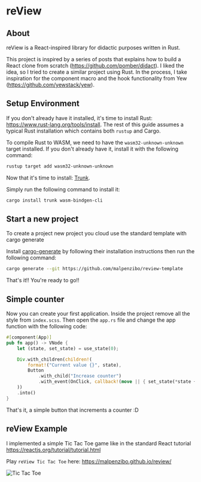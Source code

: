 # reView

## About
reView is a React-inspired library for didactic purposes written in Rust.

This project is inspired by a series of posts that explains how to build a React clone from scratch (https://github.com/pomber/didact). I liked the idea, so I tried to create a similar project using Rust.
In the process, I take inspiration for the component macro and the hook functionality from Yew (https://github.com/yewstack/yew).

## Setup Environment

If you don't already have it installed, it's time to install Rust: <https://www.rust-lang.org/tools/install>.
The rest of this guide assumes a typical Rust installation which contains both `rustup` and Cargo.

To compile Rust to WASM, we need to have the `wasm32-unknown-unknown` target installed.
If you don't already have it, install it with the following command:

```bash
rustup target add wasm32-unknown-unknown
```

Now that it's time to install: [Trunk](https://trunkrs.dev/).

Simply run the following command to install it:

```bash
cargo install trunk wasm-bindgen-cli
```

## Start a new project

To create a project new project you cloud use the standard template with cargo generate

Install [cargo-generate](https://github.com/cargo-generate/cargo-generate) by following their installation instructions then run the following command:

```bash
cargo generate --git https://github.com/malpenzibo/review-template
```

That's it!! You're ready to go!!

## Simple counter
Now you can create your first application. Inside the project remove all the style from `index.scss`. Then open the `app.rs` file and change the app function with the following code:

```rust
#[component(App)]
pub fn app() -> VNode {
    let (state, set_state) = use_state(0);

    Div.with_children(children!(
        format!("Current value {}", state),
        Button
            .with_child("Increase counter")
            .with_event(OnClick, callback!(move || { set_state(*state + 1) }))
    ))
    .into()
}
```

That's it, a simple button that increments a counter :D

## reView Example
I implemented a simple Tic Tac Toe game like in the standard React tutorial https://reactjs.org/tutorial/tutorial.html

Play `reView Tic Tac Toe` here: https://malpenzibo.github.io/review/

![Tic Tac Toe](https://raw.githubusercontent.com/MalpenZibo/review/main/docs/tictactoe.gif)